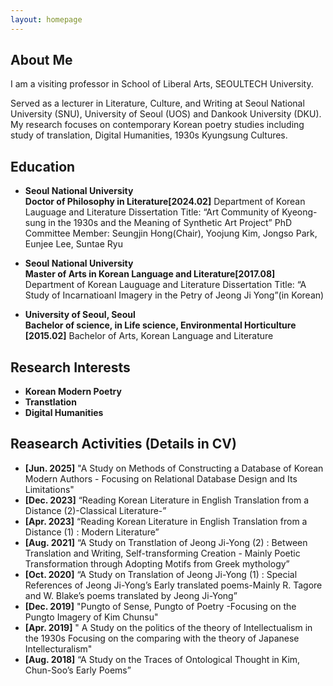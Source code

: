 ```yaml
---
layout: homepage
---
```


## About Me
I am a visiting professor in School of Liberal Arts, SEOULTECH University.

Served as a lecturer in Literature, Culture, and Writing at Seoul National University (SNU), University of Seoul (UOS) and Dankook University (DKU).
My research focuses on contemporary Korean poetry studies including study of translation, Digital Humanities, 1930s Kyungsung Cultures. 

## Education 
- **Seoul National University**  
  **Doctor of Philosophy in Literature[2024.02]** 
    Department of Korean Lauguage and Literature
Dissertation Title: “Art Community of Kyeong-sung in the 1930s and the Meaning of Synthetic Art Project”
PhD Committee Member: Seungjin Hong(Chair), Yoojung Kim, Jongso Park, Eunjee Lee, Suntae Ryu 

- **Seoul National University**  
  **Master of Arts in Korean Language and Literature[2017.08]**
   Department of Korean Lauguage and Literature
Dissertation Title: “A Study of Incarnatioanl Imagery in the Petry of Jeong Ji Yong”(in Korean)

- **University of Seoul, Seoul**  
  **Bachelor of science, in Life science, Environmental Horticulture [2015.02]**
   Bachelor of Arts, Korean Language and Literature 


## Research Interests

- **Korean Modern Poetry**
- **Transtlation**
- **Digital Humanities** 

## Reasearch Activities (Details in CV)
- **[Jun. 2025]** "A Study on Methods of Constructing a Database of Korean Modern Authors - Focusing on Relational Database Design and Its Limitations"
- **[Dec. 2023]** “Reading Korean Literature in English Translation from a Distance (2)-Classical Literature-”
- **[Apr. 2023]** “Reading Korean Literature in English Translation from a Distance (1) : Modern Literature”
- **[Aug. 2021]** “A Study on Transtlation of Jeong Ji-Yong (2) : Between Translation and Writing, Self-transforming Creation - Mainly Poetic Transformation through Adopting Motifs from Greek mythology”
- **[Oct. 2020]** “A Study on Translation of Jeong Ji-Yong (1) : Special References of Jeong Ji-Yong’s Early translated poems-Mainly R. Tagore and W. Blake’s poems translated by Jeong Ji-Yong”
- **[Dec. 2019]** "Pungto of Sense, Pungto of Poetry -Focusing on the Pungto Imagery of Kim Chunsu"
- **[Apr. 2019]** " A Study on the politics of the theory of Intellectualism in the 1930s Focusing on the comparing with the theory of Japanese Intellecturalism"
- **[Aug. 2018]** “A Study on the Traces of Ontological Thought in Kim, Chun-Soo’s Early Poems”


